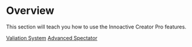 # Overview

This section will teach you how to use the Innoactive Creator Pro features.

[Valiation System](01-validation.md)
[Advanced Spectator](02-advanced-spectator.md)